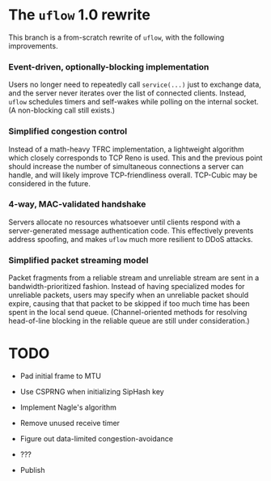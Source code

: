 # The `uflow` 1.0 rewrite

This branch is a from-scratch rewrite of `uflow`, with the following improvements.

### Event-driven, optionally-blocking implementation

Users no longer need to repeatedly call `service(...)` just to exchange data,
and the server never iterates over the list of connected clients. Instead,
`uflow` schedules timers and self-wakes while polling on the internal socket.
(A non-blocking call still exists.)

### Simplified congestion control

Instead of a math-heavy TFRC implementation, a lightweight algorithm which
closely corresponds to TCP Reno is used. This and the previous point should
increase the number of simultaneous connections a server can handle, and will
likely improve TCP-friendliness overall. TCP-Cubic may be considered in the
future.

### 4-way, MAC-validated handshake

Servers allocate no resources whatsoever until clients respond with a
server-generated message authentication code. This effectively prevents address
spoofing, and makes `uflow` much more resilient to DDoS attacks.

### Simplified packet streaming model

Packet fragments from a reliable stream and unreliable stream are sent in a
bandwidth-prioritized fashion. Instead of having specialized modes for
unreliable packets, users may specify when an unreliable packet should expire,
causing that that packet to be skipped if too much time has been spent in the
local send queue. (Channel-oriented methods for resolving head-of-line blocking
in the reliable queue are still under consideration.)

# TODO

  * Pad initial frame to MTU

  * Use CSPRNG when initializing SipHash key

  * Implement Nagle's algorithm

  * Remove unused receive timer

  * Figure out data-limited congestion-avoidance

  * ???

  * Publish
